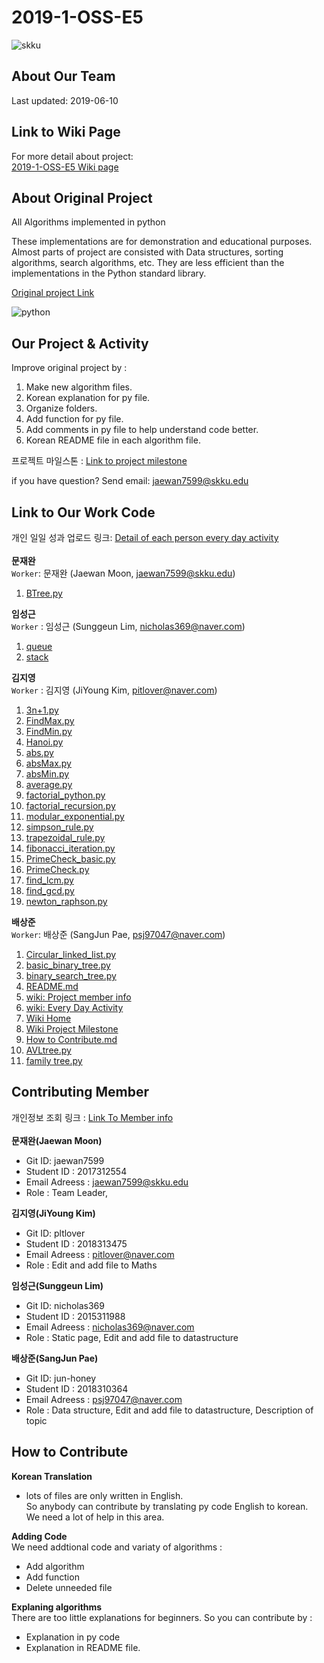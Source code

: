 # 2019-1-OSS-E5
![skku](https://ecostat.skku.edu/_res/board_new/img/board/article_no_img.png)


## About Our Team
Last updated: 2019-06-10


## Link to Wiki Page
For more detail about project: <br>
[2019-1-OSS-E5 Wiki page](https://github.com/19-1-skku-oss/2019-1-OSS-E5/wiki)
  

## About Original Project
All Algorithms implemented in python


These implementations are for demonstration and educational purposes. Almost parts of project are consisted with Data structures, sorting algorithms, search algorithms, etc. They are less efficient than the implementations in the Python standard library.


[Original project Link](https://github.com/TheAlgorithms/Python)


![python](https://www.python.org/static/opengraph-icon-200x200.png)

## Our Project & Activity
Improve original project by :
1. Make new algorithm files.
2. Korean explanation for py file.
3. Organize folders.
4. Add function for py file.
5. Add comments in py file to help understand code better.
6. Korean README file in each algorithm file.

프로젝트 마일스톤 : [Link to project milestone](https://github.com/19-1-skku-oss/2019-1-OSS-E5/wiki/Project-Milestone)

if you have question?
Send email: <jaewan7599@skku.edu>

## Link to Our Work Code
개인 일일 성과 업로드 링크: [Detail of each person every day activity](https://github.com/19-1-skku-oss/2019-1-OSS-E5/wiki/Every-Day-Activity) <br> 
<br>
**문재완** <br>
`Worker`: 문재완 (Jaewan Moon, <jaewan7599@skku.edu>)
1. [BTree.py](https://github.com/19-1-skku-oss/2019-1-OSS-E5/blob/master/BTree.py)

**임성근**<br>
`Worker` : 임성근 (Sunggeun Lim, <nicholas369@naver.com>)
1. [queue](https://github.com/19-1-skku-oss/2019-1-OSS-E5/blob/master/Python/data_structures/queue)
2. [stack](https://github.com/19-1-skku-oss/2019-1-OSS-E5/blob/master/Python/data_structures/stack)

**김지영**<br>
`Worker` : 김지영 (JiYoung Kim, <pitlover@naver.com>)
1. [3n+1.py](https://github.com/19-1-skku-oss/2019-1-OSS-E5/blob/master/Python/maths_revised/3n%2B1.py)
2. [FindMax.py](https://github.com/19-1-skku-oss/2019-1-OSS-E5/blob/master/Python/maths_revised/FindMax.py)
3. [FindMin.py](https://github.com/19-1-skku-oss/2019-1-OSS-E5/blob/master/Python/maths_revised/FindMin.py)
4. [Hanoi.py](https://github.com/19-1-skku-oss/2019-1-OSS-E5/blob/master/Python/maths_revised/Hanoi.py)
5. [abs.py](https://github.com/19-1-skku-oss/2019-1-OSS-E5/blob/master/Python/maths_revised/abs.py)
6. [absMax.py](https://github.com/19-1-skku-oss/2019-1-OSS-E5/blob/master/Python/maths_revised/absMax.py)
7. [absMin.py](https://github.com/19-1-skku-oss/2019-1-OSS-E5/blob/master/absMin.py)
8. [average.py](https://github.com/19-1-skku-oss/2019-1-OSS-E5/blob/master/Python/maths_revised/average.py)
9. [factorial_python.py](https://github.com/19-1-skku-oss/2019-1-OSS-E5/blob/master/Python/maths_revised/factorial_python.py)
10. [factorial_recursion.py](https://github.com/19-1-skku-oss/2019-1-OSS-E5/blob/master/Python/maths_revised/factorial_recursion.py)
11. [modular_exponential.py](https://github.com/19-1-skku-oss/2019-1-OSS-E5/blob/master/Python/maths_revised/modular_exponential.py)
12. [simpson_rule.py](https://github.com/19-1-skku-oss/2019-1-OSS-E5/blob/master/Python/maths_revised/simpson_rule.py)
13. [trapezoidal_rule.py](https://github.com/19-1-skku-oss/2019-1-OSS-E5/blob/master/Python/maths_revised/trapezoidal_rule.py)
14. [fibonacci_iteration.py](https://github.com/19-1-skku-oss/2019-1-OSS-E5/blob/master/Python/maths_revised/fibonacci_iteration.py)
15. [PrimeCheck_basic.py](https://github.com/19-1-skku-oss/2019-1-OSS-E5/blob/master/Python/maths_revised/PrimeCheck_basic.py)
16. [PrimeCheck.py](https://github.com/19-1-skku-oss/2019-1-OSS-E5/blob/master/Python/maths_revised/PrimeCheck.py)
17. [find_lcm.py](https://github.com/19-1-skku-oss/2019-1-OSS-E5/blob/master/Python/maths_revised/find_lcm.py)
18. [find_gcd.py](https://github.com/19-1-skku-oss/2019-1-OSS-E5/blob/master/Python/maths_revised/find_gcd.py)
19. [newton_raphson.py](https://github.com/19-1-skku-oss/2019-1-OSS-E5/tree/master/Python/maths)


**배상준**<br>
`Worker`: 배상준 (SangJun Pae, <psj97047@naver.com>)
1. [Circular_linked_list.py](https://github.com/19-1-skku-oss/2019-1-OSS-E5/blob/master/Python/data_structures/linked_list/Circular_linked_list.py)
2. [basic_binary_tree.py](https://github.com/19-1-skku-oss/2019-1-OSS-E5/blob/master/Python/data_structures/graphs%20%26%20tree/binary%20tree/basic_binary_tree.py)
3. [binary_search_tree.py](https://github.com/19-1-skku-oss/2019-1-OSS-E5/blob/master/Python/data_structures/graphs%20%26%20tree/binary%20tree/binary_search_tree.py)
4. [README.md](https://github.com/19-1-skku-oss/2019-1-OSS-E5/blob/master/README.md)
5. [wiki: Project member info](https://github.com/19-1-skku-oss/2019-1-OSS-E5/wiki/Project-member-information)
6. [wiki: Every Day Activity](https://github.com/19-1-skku-oss/2019-1-OSS-E5/wiki/Every-Day-Activity)
7. [Wiki Home](https://github.com/19-1-skku-oss/2019-1-OSS-E5/wiki)
8. [Wiki Project Milestone](https://github.com/19-1-skku-oss/2019-1-OSS-E5/wiki/Project-Milestone)
9. [How to Contribute.md](https://github.com/19-1-skku-oss/2019-1-OSS-E5/blob/master/CONTRIBUTING.md)
10. [AVLtree.py](https://github.com/19-1-skku-oss/2019-1-OSS-E5/blob/master/Python/data_structures/graphs%20%26%20tree/binary%20tree/AVLtree.py)
11. [family tree.py](https://github.com/19-1-skku-oss/2019-1-OSS-E5/blob/master/Python/data_structures/tree/family%20tree.py)



## Contributing Member
개인정보 조회 링크 : [Link To Member info](https://github.com/19-1-skku-oss/2019-1-OSS-E5/wiki/Project-member-information)<br>
<br>
**문재완(Jaewan Moon)**
- Git ID: jaewan7599 <br>
- Student ID : 2017312554 <br>
- Email Adreess : jaewan7599@skku.edu <br>
- Role : Team Leader, <br>

**김지영(JiYoung Kim)** 
- Git ID: pltlover <br>
- Student ID : 2018313475 <br>
- Email Adreess : pitlover@naver.com <br>
- Role : Edit and add file to Maths <br>

**임성근(Sunggeun Lim)** 
- Git ID: nicholas369 <br>
- Student ID : 2015311988 <br>
- Email Adreess : nicholas369@naver.com <br>
- Role : Static page, Edit and add file to datastructure <br>

**배상준(SangJun Pae)** 
- Git ID: jun-honey <br>
- Student ID : 2018310364 <br>
- Email Adreess : psj97047@naver.com <br>
- Role : Data structure, Edit and add file to datastructure, Description of topic <br>

## How to Contribute

**Korean Translation**<br>
- lots of files are only written in English. <br>
So anybody can contribute by translating py code English to korean. <br>
We need a lot of help in this area.

**Adding Code** <br>
We need addtional code and variaty of algorithms :
- Add algorithm
- Add function
- Delete unneeded file

**Explaning algorithms** <br>
There are too little explanations for beginners. So you can contribute by :
- Explanation in py code
- Explanation in README file.
